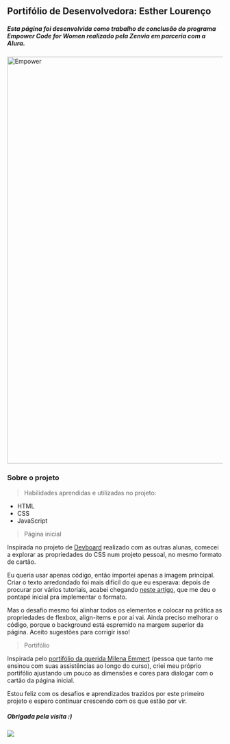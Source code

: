 ## Portifólio de Desenvolvedora: Esther Lourenço

##### Esta página foi desenvolvida como trabalho de conclusão do programa Empower Code for Women realizado pela Zenvia em parceria com a Alura.

<img src="https://media-exp1.licdn.com/dms/image/D4D12AQHe9sJBgX6SmQ/article-cover_image-shrink_600_2000/0/1662471067798?e=2147483647&v=beta&t=lNW3DhOAn95JmoPt4ACp73hVC7DIZYr1TqqWwWpymMw" alt=Empower Logo width=950>

<br>

### Sobre o projeto

> Habilidades aprendidas e utilizadas no projeto:
* HTML
* CSS
* JavaScript

> Página inicial

Inspirada no projeto de <a href="https://devboardzenvia1.milenaemmert.repl.co">Devboard</a> realizado com as outras alunas, comecei a explorar as propriedades do CSS num projeto pessoal, no mesmo formato de cartão.

Eu queria usar apenas código, então importei apenas a imagem principal. Criar o texto arredondado foi mais difícil do que eu esperava: depois de procurar por vários tutoriais, acabei chegando <a href="https://css-tricks.com/set-text-on-a-circle/">neste artigo</a>, que me deu o pontapé inicial pra implementar o formato.

Mas o desafio mesmo foi alinhar todos os elementos e colocar na prática as propriedades de flexbox, align-items e por aí vai. Ainda preciso melhorar o código, porque o background está espremido na margem superior da página. Aceito sugestões para corrigir isso!

> Portifólio

Inspirada pelo <a href="https://milenaemmert.github.io/meu-portfolio-web/">portifólio da querida Milena Emmert</a> (pessoa que tanto me ensinou com suas assistências ao longo do curso), criei meu próprio portifólio ajustando um pouco as dimensões e cores para dialogar com o cartão da página inicial.

Estou feliz com os desafios e aprendizados trazidos por este primeiro projeto e espero continuar crescendo com os que estão por vir.

##### Obrigada pela visita :)

<img src="imagens/portifolio.gif">
